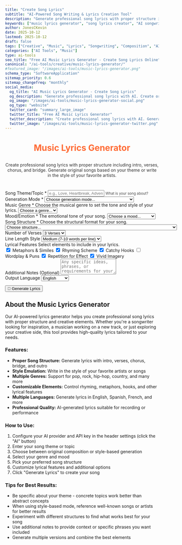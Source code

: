 ```yaml
---
title: "Create Song Lyrics"
subtitle: "AI-Powered Song Writing & Lyrics Creation Tool"
description: "Generate professional song lyrics with proper structure including intro, verses, chorus, and bridge. Create original songs or write in the style of your favorite artists with AI."
keywords: ["music lyrics generator", "song lyrics creator", "AI songwriting", "lyrics writer", "song generator", "music composition", "creative writing", "AI music tool", "lyric creator"]
author: JonesCKevin
date: 2025-10-12
lastmod: 2025-10-12
draft: false
tags: ["Creative", "Music", "Lyrics", "Songwriting", "Composition", "AI", "Tools"]
categories: ["AI Tools", "Music"]
type: ai-tools
seo_title: "Free AI Music Lyrics Generator - Create Song Lyrics Online"
canonical: "/ai-tools/creative/music-lyrics-generator/"
#featured_image: "/images/ai-tools/music-lyrics-generator.png"
schema_type: "SoftwareApplication"
sitemap_priority: 0.6
sitemap_changefreq: "monthly"
social_media:
  og_title: "AI Music Lyrics Generator - Create Song Lyrics"
  og_description: "Generate professional song lyrics with AI. Create original songs with proper structure or write in the style of your favorite artists."
  og_image: "/images/ai-tools/music-lyrics-generator-social.png"
  og_type: "website"
  twitter_card: "summary_large_image"
  twitter_title: "Free AI Music Lyrics Generator"
  twitter_description: "Create professional song lyrics with AI. Generate original songs or write in the style of existing artists."
  twitter_image: "/images/ai-tools/music-lyrics-generator-twitter.png"
---
```


<link rel="stylesheet" href="music-lyrics-generator.css">

<h1 style="text-align: center; margin-bottom: 30px; color: #ff6b35;">Music Lyrics Generator</h1>
<p style="text-align: center; margin-bottom: 40px; opacity: 0.9;">
Create professional song lyrics with proper structure including intro, verses, chorus, and bridge. Generate original songs based on your theme or write in the style of your favorite artists.
</p>

<form id="lyricsForm">
  <div class="form-group">
    <label for="songTheme">Song Theme/Topic *</label>
    <input type="text" id="songTheme" placeholder="e.g., Love, Heartbreak, Adventure, Social Issues..." required>
    <small style="opacity: 0.8;">What is your song about?</small>
  </div>

  <div class="form-group">
    <label for="generationMode">Generation Mode *</label>
    <select id="generationMode" required onchange="toggleStyleOptions()">
      <option value="">Choose generation mode...</option>
      <option value="original">Original Song - Create unique lyrics</option>
      <option value="style">Style-Based - Write like an existing song/artist</option>
    </select>
  </div>

  <div id="styleOptions" style="display: none;">
    <div class="form-group">
      <label for="artistOrSong">Artist or Song Reference</label>
      <input type="text" id="artistOrSong" placeholder="e.g., Taylor Swift, Bohemian Rhapsody, The Beatles...">
      <small style="opacity: 0.8;">Name an artist or specific song to emulate the style</small>
    </div>
  </div>
  <div class="form-row">
    <div class="form-group">
      <label for="genre" class="tooltip">Music Genre *
        <span class="tooltiptext">Choose the musical genre to set the tone and style of your lyrics.</span>
      </label>
      <select id="genre" required>
        <option value="">Choose a genre...</option>
        <option value="pop">🎤 Pop</option>
        <option value="rock">🎸 Rock</option>
        <option value="hip-hop">🎧 Hip-Hop/Rap</option>
        <option value="country">🤠 Country</option>
        <option value="r-and-b">💿 R&B/Soul</option>
        <option value="jazz">🎺 Jazz</option>
        <option value="blues">🎵 Blues</option>
        <option value="electronic">🎹 Electronic/EDM</option>
        <option value="folk">🪕 Folk</option>
        <option value="indie">🎼 Indie</option>
        <option value="metal">🤘 Metal</option>
        <option value="punk">⚡ Punk</option>
        <option value="reggae">🌴 Reggae</option>
        <option value="gospel">🙏 Gospel</option>
        <option value="classical">🎻 Classical</option>
      </select>
    </div>
    <div class="form-group">
      <label for="mood" class="tooltip">Mood/Emotion *
        <span class="tooltiptext">The emotional tone of your song.</span>
      </label>
      <select id="mood" required>
        <option value="">Choose a mood...</option>
        <option value="happy">😊 Happy/Uplifting</option>
        <option value="sad">😢 Sad/Melancholy</option>
        <option value="romantic">💕 Romantic/Loving</option>
        <option value="angry">😠 Angry/Aggressive</option>
        <option value="nostalgic">🌅 Nostalgic</option>
        <option value="hopeful">🌟 Hopeful/Inspirational</option>
        <option value="mysterious">🌙 Mysterious/Dark</option>
        <option value="energetic">⚡ Energetic/Excited</option>
        <option value="peaceful">☮️ Peaceful/Calm</option>
        <option value="rebellious">✊ Rebellious</option>
      </select>
    </div>
  </div>
  <div class="form-group">
    <label for="songStructure" class="tooltip">Song Structure *
      <span class="tooltiptext">Choose the structural format for your song.</span>
    </label>
    <select id="songStructure" required>
      <option value="">Choose structure...</option>
      <option value="standard">Standard (Intro-Verse-Chorus-Verse-Chorus-Bridge-Chorus)</option>
      <option value="simple">Simple (Verse-Chorus-Verse-Chorus-Bridge-Chorus)</option>
      <option value="extended">Extended (Intro-Verse-Pre-Chorus-Chorus-Verse-Pre-Chorus-Chorus-Bridge-Chorus-Outro)</option>
      <option value="minimal">Minimal (Verse-Chorus-Verse-Chorus)</option>
      <option value="custom">Custom - Let AI decide</option>
    </select>
  </div>

  <div class="form-row">
    <div class="form-group">
      <label for="verseCount">Number of Verses</label>
      <select id="verseCount">
        <option value="2">2 Verses</option>
        <option value="3" selected>3 Verses</option>
        <option value="4">4 Verses</option>
      </select>
    </div>
    <div class="form-group">
      <label for="lineLength">Line Length Style</label>
      <select id="lineLength">
        <option value="short">Short (4-6 words per line)</option>
        <option value="medium" selected>Medium (7-10 words per line)</option>
        <option value="long">Long (11-15 words per line)</option>
      </select>
    </div>
  </div>
  <div class="form-group">
    <label class="tooltip">Lyrical Features
      <span class="tooltiptext">Select elements to include in your lyrics.</span>
    </label>
    <div class="checkbox-group">
      <label class="checkbox-inline">
        <input type="checkbox" id="includeMetaphors" checked>
        Metaphors & Similes
      </label>
      <label class="checkbox-inline">
        <input type="checkbox" id="includeRhyming" checked>
        Rhyming Scheme
      </label>
      <label class="checkbox-inline">
        <input type="checkbox" id="includeHooks" checked>
        Catchy Hooks
      </label>
      <label class="checkbox-inline">
        <input type="checkbox" id="includeWordplay">
        Wordplay & Puns
      </label>
      <label class="checkbox-inline">
        <input type="checkbox" id="includeRepetition" checked>
        Repetition for Effect
      </label>
      <label class="checkbox-inline">
        <input type="checkbox" id="includeImagery" checked>
        Vivid Imagery
      </label>
    </div>
  </div>
  <div class="form-group">
    <label for="additionalNotes">Additional Notes (Optional)</label>
    <textarea id="additionalNotes" rows="3" placeholder="Any specific ideas, phrases, or requirements for your song..."></textarea>
  </div>
  <div class="form-group">
    <label for="language">Output Language</label>
    <select id="language">
      <option value="en">English</option>
      <option value="es">Spanish</option>
      <option value="fr">French</option>
      <option value="de">German</option>
      <option value="it">Italian</option>
      <option value="pt">Portuguese</option>
      <option value="ja">Japanese</option>
      <option value="ko">Korean</option>
    </select>
  </div>

  <button type="submit" class="generate-btn">🎵 Generate Lyrics</button>
</form>

<div id="errorDiv" class="error-message" style="display: none;"></div>

<div id="resultDiv" class="result-section" style="display: none;">
  <h2>Your Song Lyrics</h2>
  <div id="resultContent"></div>
  <div class="action-buttons">
    <button onclick="copyToClipboard()" class="action-btn copy-btn">📋 Copy Lyrics</button>
    <button onclick="downloadLyrics()" class="action-btn download-btn">💾 Download</button>
    <button onclick="generateNewLyrics()" class="action-btn regenerate-btn">🔄 Generate New</button>
  </div>
</div>

<div class="info-section">
  <h2>About the Music Lyrics Generator</h2>
  <p>
    Our AI-powered lyrics generator helps you create professional song lyrics with proper structure and creative elements. Whether you're a songwriter looking for inspiration, a musician working on a new track, or just exploring your creative side, this tool provides high-quality lyrics tailored to your needs.
  </p>
  <h3>Features:</h3>
  <ul>
    <li><strong>Proper Song Structure:</strong> Generate lyrics with intro, verses, chorus, bridge, and outro</li>
    <li><strong>Style Emulation:</strong> Write in the style of your favorite artists or songs</li>
    <li><strong>Multiple Genres:</strong> Support for pop, rock, hip-hop, country, and many more</li>
    <li><strong>Customizable Elements:</strong> Control rhyming, metaphors, hooks, and other lyrical features</li>
    <li><strong>Multiple Languages:</strong> Generate lyrics in English, Spanish, French, and more</li>
    <li><strong>Professional Quality:</strong> AI-generated lyrics suitable for recording or performance</li>
  </ul>
  <h3>How to Use:</h3>
  <ol>
    <li>Configure your AI provider and API key in the header settings (click the "AI" button)</li>
    <li>Enter your song theme or topic</li>
    <li>Choose between original composition or style-based generation</li>
    <li>Select your genre and mood</li>
    <li>Pick your preferred song structure</li>
    <li>Customize lyrical features and additional options</li>
    <li>Click "Generate Lyrics" to create your song</li>
  </ol>
  <h3>Tips for Best Results:</h3>
  <ul>
    <li>Be specific about your theme - concrete topics work better than abstract concepts</li>
    <li>When using style-based mode, reference well-known songs or artists for better results</li>
    <li>Experiment with different structures to find what works best for your song</li>
    <li>Use additional notes to provide context or specific phrases you want included</li>
    <li>Generate multiple versions and combine the best elements</li>
  </ul>
</div>
<script src="/shared/components/utils.js"></script>
<script src="music-lyrics-generator.js"></script>
